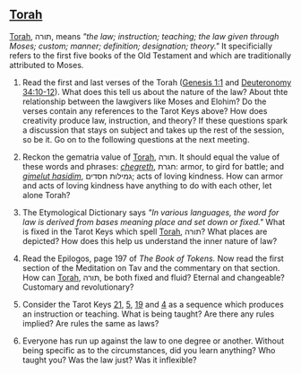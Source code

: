 ## [Torah](/keys/ThVRH)

[Torah](/keys/ThVRH), תורה, means *"the law; instruction; teaching; the law given through Moses; custom; manner; definition; designation; theory."* It specificially refers to the first five books of the Old Testament and which are traditionally attributed to Moses.

1. Read the first and last verses of the Torah ([Genesis 1:1](https://www.biblegateway.com/passage/?search=genesis%201%3A1&version=ESV) and [Deuteronomy 34:10-12](https://www.biblegateway.com/passage/?search=deuteronomy%2034%3A10-12&version=ESV)). What does this tell us about the nature of the law? About thte relationship between the lawgivers like Moses and Elohim? Do the verses contain any references to the Tarot Keys above? How does creativity produce law, instruction, and theory? If these questions spark a discussion that stays on subject and takes up the rest of the session, so be it. Go on to the following questions at the next meeting.

2. Reckon the gematria value of [Torah](/keys/ThVRH), תורה. It should equal the value of these words and phrases: *[chegreth](/keys/ChGRTh)*, חגרת: armor, to gird for battle; and *[gimelut hasidim](/keys/GMILVTh.ChSDIM)*, גמילות חסדים; acts of loving kindness. How can armor and acts of loving kindness have anything to do with each other, let alone Torah?

3. The Etymological Dictionary says *"In various languages, the word for law is derived from bases meaning place and set down or fixed."* What is fixed in the Tarot Keys which spell [Torah](/keys/ThVRH), תורה? What places are depicted? How does this help us understand the inner nature of law?

4. Read the Epilogos, page 197 of *The Book of Tokens.* Now read the first section of the Meditation on Tav and the commentary on that section. How can [Torah](/keys/ThVRH), תורה, be both fixed and fluid? Eternal and changeable? Customary and revolutionary?

5. Consider the Tarot Keys [21](21), [5](5), [19](19) and [4](4) as a sequence which produces an instruction or teaching. What is being taught? Are there any rules implied? Are rules the same as laws?

6. Everyone has run up against the law to one degree or another. Without being specific as to the circumstances, did you learn anything? Who taught you? Was the law just? Was it inflexible?
